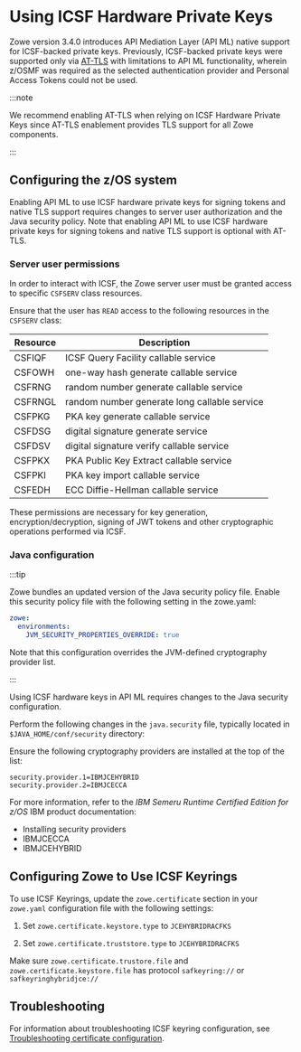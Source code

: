 # Using ICSF Hardware Private Keys

Zowe version 3.4.0 introduces API Mediation Layer (API ML) native support for ICSF-backed private keys.
Previously, ICSF-backed private keys were supported only via [AT-TLS](../../user-guide/configuring-at-tls-for-zowe-server.md) with limitations to API ML functionality, wherein z/OSMF was required as the selected authentication provider and Personal Access Tokens could not be used.

:::note

We recommend enabling AT-TLS when relying on ICSF Hardware Private Keys since AT-TLS enablement provides TLS support for all Zowe components.

:::

## Configuring the z/OS system

Enabling API ML to use ICSF hardware private keys for signing tokens and native TLS support requires changes to server user authorization and the Java security policy. Note that enabling API ML to use ICSF hardware private keys for signing tokens and native TLS support is optional with AT-TLS.

### Server user permissions

In order to interact with ICSF, the Zowe server user must be granted access to specific `CSFSERV` class resources.

Ensure that the user has `READ` access to the following resources in the `CSFSERV` class:

Resource|Description
---|---
CSFIQF|ICSF Query Facility callable service
CSFOWH|one-way hash generate callable service
CSFRNG|random number generate callable service
CSFRNGL|random number generate long callable service
CSFPKG|PKA key generate callable service
CSFDSG|digital signature generate service
CSFDSV|digital signature verify callable service
CSFPKX|PKA Public Key Extract callable service
CSFPKI|PKA key import callable service
CSFEDH|ECC Diffie-Hellman callable service

These permissions are necessary for key generation, encryption/decryption, signing of JWT tokens and other cryptographic operations performed via ICSF.

### Java configuration

:::tip

Zowe bundles an updated version of the Java security policy file. Enable this security policy file with the following setting in the zowe.yaml:

```yaml
zowe:
  environments:
    JVM_SECURITY_PROPERTIES_OVERRIDE: true
```

Note that this configuration overrides the JVM-defined cryptography provider list.

:::

Using ICSF hardware keys in API ML requires changes to the Java security configuration.

Perform the following changes in the `java.security` file, typically located in `$JAVA_HOME/conf/security` directory:

Ensure the following cryptography providers are installed at the top of the list:

```plaintext
security.provider.1=IBMJCEHYBRID
security.provider.2=IBMJCECCA
```

For more information, refer to the _IBM Semeru Runtime Certified Edition for z/OS_ IBM product documentation:

* Installing security providers
* IBMJCECCA
* IBMJCEHYBRID

## Configuring Zowe to Use ICSF Keyrings

To use ICSF Keyrings, update the `zowe.certificate` section in your `zowe.yaml` configuration file with the following settings:

1. Set `zowe.certificate.keystore.type` to `JCEHYBRIDRACFKS`

2. Set `zowe.certificate.truststore.type` to `JCEHYBRIDRACFKS`

Make sure `zowe.certificate.trustore.file` and `zowe.certificate.keystore.file` has protocol `safkeyring://` or `safkeyringhybridjce://`

## Troubleshooting

For information about troubleshooting ICSF keyring configuration, see [Troubleshooting certificate configuration](../../docs/troubleshoot/troubleshoot-zos-certificate.md).
